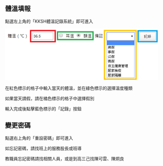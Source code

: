 ## 體溫填報

點選左上角的「KKSH體溫記錄系統」即可進入

![](/doc/A.png)

在紅色標示的格子中輸入當天的體溫，並在綠色標示的選擇溫度種類

如果當天請假，請在橘色標示的格子中選擇假別

輸入完成後點擊藍色標示的「記錄」按鈕


## 變更密碼

點選右上角的「重設密碼」即可進入

如忘記密碼，請找班上的服務股長或班導

教職員忘記密碼請找相關人員，或是到高三己找陳可雲、陳炯良

